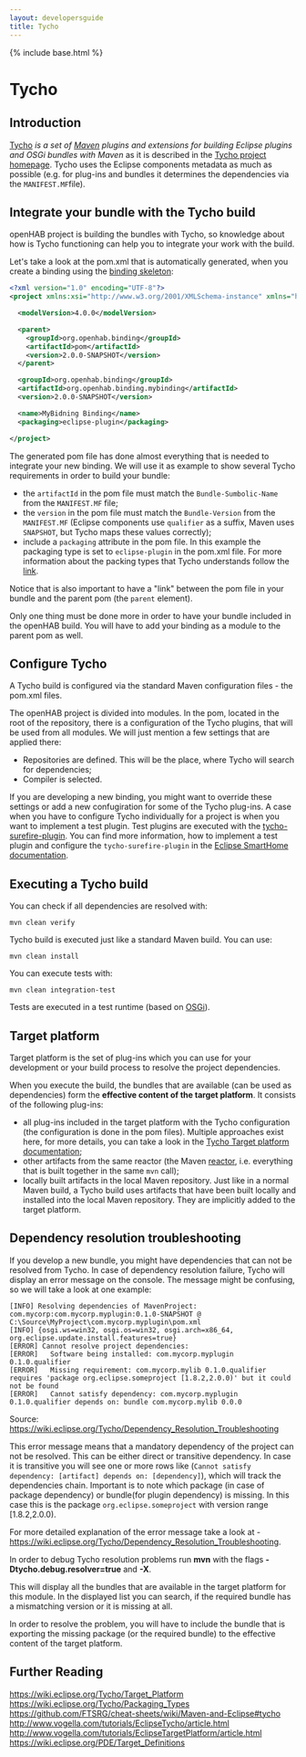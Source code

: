 ```yaml
---
layout: developersguide
title: Tycho
---
```


{% include base.html %}

Tycho
=====

Introduction
------------

[Tycho][Tycho] *is a set of [Maven][Maven] plugins and extensions for building Eclipse plugins and OSGi bundles with Maven* as it is described in the [Tycho project homepage][Tycho-home]. Tycho uses the Eclipse components metadata as much as possible (e.g. for plug-ins and bundles it determines the dependencies via the ```MANIFEST.MF```file).

Integrate your bundle with the Tycho build
------------------------------------------
openHAB project is building the bundles with Tycho, so knowledge about how is Tycho functioning can help you to integrate your work with the build.

Let's take a look at the pom.xml that is automatically generated, when you create a binding using the [binding skeleton](../development/bindings.html#creating-a-skeleton):

```xml
<?xml version="1.0" encoding="UTF-8"?>
<project xmlns:xsi="http://www.w3.org/2001/XMLSchema-instance" xmlns="http://maven.apache.org/POM/4.0.0" xsi:schemaLocation="http://maven.apache.org/POM/4.0.0 http://maven.apache.org/maven-v4_0_0.xsd">

  <modelVersion>4.0.0</modelVersion>

  <parent>
    <groupId>org.openhab.binding</groupId>
    <artifactId>pom</artifactId>
    <version>2.0.0-SNAPSHOT</version>
  </parent>

  <groupId>org.openhab.binding</groupId>
  <artifactId>org.openhab.binding.mybinding</artifactId>
  <version>2.0.0-SNAPSHOT</version>

  <name>MyBidning Binding</name>
  <packaging>eclipse-plugin</packaging>

</project>
```
The generated pom file has done almost everything that is needed to integrate your new binding. We will use it as example to show several Tycho requirements in order to build your bundle:

 - the `artifactId` in the pom file must match the `Bundle-Sumbolic-Name` from the `MANIFEST.MF` file;
 - the `version` in the pom file must match the `Bundle-Version` from the `MANIFEST.MF` (Eclipse components use `qualifier` as a suffix, Maven uses `SNAPSHOT`, but Tycho maps these values correctly);
 - include a `packaging` attribute in the pom file. In this example the packaging type is set to `eclipse-plugin` in the pom.xml file. For more information about the packing types that Tycho understands follow the [link](https://wiki.eclipse.org/Tycho/Packaging_Types).

Notice that is also important to have a "link" between the pom file in your bundle and the parent pom (the `parent` element). 

Only one thing must be done more in order to have your bundle included in the openHAB build. You will have to add your binding as a module to the parent pom as well.

Configure Tycho
---------------------------

A Tycho build is configured via the standard Maven configuration files - the pom.xml files. 

The openHAB project is divided into modules. In the pom, located in the root of the repository, there is a configuration of the Tycho plugins, that will be used from all modules. We will just mention a few settings that are applied there:
 
 - Repositories are defined. This will be the place, where Tycho will search for dependencies;
 - Compiler is selected.

If you are developing a new binding, you might want to override these settings or add a new confugiration for some of the Tycho plug-ins. A case when you have to configure Tycho individually for a project is when you want to implement a test plugin. Test plugins are executed with the [tycho-surefire-plugin](https://eclipse.org/tycho/sitedocs/tycho-surefire/tycho-surefire-plugin/test-mojo.html). You can find more information, how to implement a test plugin and configure the `tycho-surefire-plugin` in the [Eclipse SmartHome documentation](http://www.eclipse.org/smarthome/documentation/development/testing.html).

Executing a Tycho build
-----------------------

You can check if all dependencies are resolved with:

`mvn clean verify`

Tycho build is executed just like a standard Maven build. You can use:

`mvn clean install`

You can execute tests with:

`mvn clean integration-test`
 
Tests are executed in a test runtime (based on [OSGi](OSGi.html)).

Target platform
----------------

Target platform is the set of plug-ins which you can use for your development or your build process to resolve the project dependencies.

When you execute the build, the bundles that are available (can be used as dependencies) form the **effective content of the target platform**. It consists of the following plug-ins:

- all plug-ins included in the target platform with the Tycho configuration (the configuration is done in the pom files). Multiple approaches exist here, for more details, you can take a look in the [Tycho Target platform documentation](https://wiki.eclipse.org/Tycho/Target_Platform#Which_approach_shall_I_use_for_the_target_platform_of_my_project.3F); 
- other artifacts from the same reactor (the Maven [reactor](https://maven.apache.org/guides/mini/guide-multiple-modules.html), i.e. everything that is built together in the same `mvn` call);
- locally built artifacts in the local Maven repository. Just like in a normal Maven build, a Tycho build uses artifacts that have been built locally and installed into the local Maven repository. They are implicitly added to the target platform.

Dependency resolution troubleshooting
-------------------------------------

If you develop a new bundle, you might have dependencies that can not be resolved from Tycho. In case of dependency resolution failure, Tycho will display an error message on the console. The message might be confusing, so we will take a look at one example:

```
[INFO] Resolving dependencies of MavenProject: com.mycorp:com.mycorp.myplugin:0.1.0-SNAPSHOT @ C:\Source\MyProject\com.mycorp.myplugin\pom.xml
[INFO] {osgi.ws=win32, osgi.os=win32, osgi.arch=x86_64, org.eclipse.update.install.features=true}
[ERROR] Cannot resolve project dependencies:
[ERROR]   Software being installed: com.mycorp.myplugin 0.1.0.qualifier
[ERROR]   Missing requirement: com.mycorp.mylib 0.1.0.qualifier requires 'package org.eclipse.someproject [1.8.2,2.0.0)' but it could not be found
[ERROR]   Cannot satisfy dependency: com.mycorp.myplugin 0.1.0.qualifier depends on: bundle com.mycorp.mylib 0.0.0
```
Source: <https://wiki.eclipse.org/Tycho/Dependency_Resolution_Troubleshooting>

This error message means that a mandatory dependency of the project can not be resolved. This can be either direct or transitive dependency. In case it is transitive you will see one or more rows like (`Cannot satisfy dependency: [artifact] depends on: [dependency]`), which will track the dependencies chain. Important is to note which package (in case of package dependency) or bundle(for plugin dependency) is missing. In this case this is the package `org.eclipse.someproject` with version range [1.8.2,2.0.0).

For more detailed explanation of the error message take a look at - <https://wiki.eclipse.org/Tycho/Dependency_Resolution_Troubleshooting>.

In order to debug Tycho resolution problems run **mvn** with the flags
**-Dtycho.debug.resolver=true** and **-X**.

This will display all the bundles that are available in the target platform for this module. In the displayed list you can search, if the required bundle has a mismatching version or it is missing at all. 

In order to resolve the problem, you will have to include the bundle that is exporting the missing package (or the required bundle) to the effective content of the target platform.

Further Reading
----------
<https://wiki.eclipse.org/Tycho/Target_Platform>
<br/><https://wiki.eclipse.org/Tycho/Packaging_Types>
<br/><https://github.com/FTSRG/cheat-sheets/wiki/Maven-and-Eclipse#tycho>
<br/><http://www.vogella.com/tutorials/EclipseTycho/article.html>
<br/><http://www.vogella.com/tutorials/EclipseTargetPlatform/article.html>
<br/><https://wiki.eclipse.org/PDE/Target_Definitions>  

[target-platform]: http://help.eclipse.org/mars/index.jsp?topic=%2Forg.eclipse.pde.doc.user%2Fconcepts%2Ftarget.htm
[Tycho]: https://eclipse.org/tycho/sitedocs/index.html
[Maven]: https://maven.apache.org/
[Tycho-home]: https://eclipse.org/tycho/